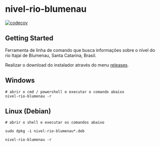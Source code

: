 # nivel-rio-blumenau

[![codecov](https://codecov.io/gh/JandersonConstantino/nivel-rio-blumenau/graph/badge.svg?token=5EWA1ED191)](https://codecov.io/gh/JandersonConstantino/nivel-rio-blumenau)

## Getting Started

Ferramenta de linha de comando que busca informações sobre o nível do rio Itajaí de Blumenau, Santa Catarina, Brasil.

Realizar o download do instalador através do menu [releases](https://github.com/JandersonConstantino/nivel-rio-blumenau/releases).

## Windows

```shell
# abrir o cmd / powershell e executar o comando abaixo
nivel-rio-blumenau -r
```

## Linux (Debian)

```shell
# abrir o shell e executar os comandos abaixo

sudo dpkg -i nivel-rio-blumenau*.deb

nivel-rio-blumenau -r
```

